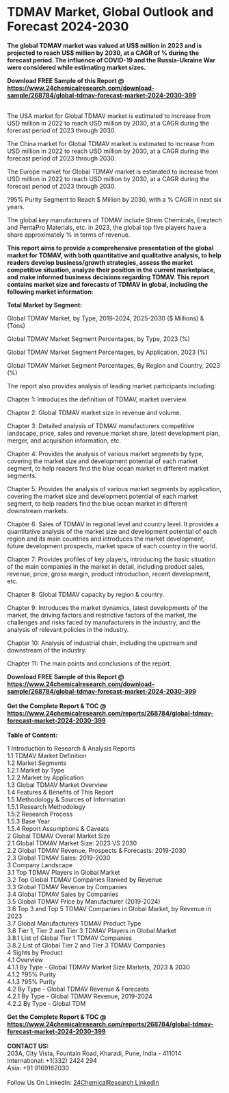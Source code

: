 <h1>TDMAV Market, Global Outlook and Forecast 2024-2030</h1><p><strong>The global TDMAV market was valued at US$ million in 2023 and is projected to reach US$ million by 2030, at a CAGR of % during the forecast period. The influence of COVID-19 and the Russia-Ukraine War were considered while estimating market sizes.</strong></p><p>
</p><p></p><div><b>Download FREE Sample of this Report @ 
            <a href="https://www.24chemicalresearch.com/download-sample/268784/global-tdmav-forecast-market-2024-2030-399">
            https://www.24chemicalresearch.com/download-sample/268784/global-tdmav-forecast-market-2024-2030-399</a></b></div><br><p>
</p><p>The USA market for Global TDMAV market is estimated to increase from USD million in 2022 to reach USD million by 2030, at a CAGR during the forecast period of 2023 through 2030.</p><p>
</p><p>The China market for Global TDMAV market is estimated to increase from USD million in 2022 to reach USD million by 2030, at a CAGR during the forecast period of 2023 through 2030.</p><p>
</p><p>The Europe market for Global TDMAV market is estimated to increase from USD million in 2022 to reach USD million by 2030, at a CAGR during the forecast period of 2023 through 2030.</p><p>
?95% Purity Segment to Reach $ Million by 2030, with a % CAGR in next six years.</p><p>
The global key manufacturers of TDMAV include Strem Chemicals, Ereztech and PentaPro Materials, etc. in 2023, the global top five players have a share approximately % in terms of revenue.</p><p>
<strong>This report aims to provide a comprehensive presentation of the global market for TDMAV, with both quantitative and qualitative analysis, to help readers develop business/growth strategies, assess the market competitive situation, analyze their position in the current marketplace, and make informed business decisions regarding TDMAV. This report contains market size and forecasts of TDMAV in global, including the following market information:</strong></p><p>
</p><p>
<strong>Total Market by Segment:</strong></p><p>
Global TDMAV Market, by Type, 2019-2024, 2025-2030 ($ Millions) &amp; (Tons)</p><p>
Global TDMAV Market Segment Percentages, by Type, 2023 (%)</p><p>
</p><p>
Global TDMAV Market Segment Percentages, by Application, 2023 (%)</p><p>
</p><p>
Global TDMAV Market Segment Percentages, By Region and Country, 2023 (%)</p><p>
</p><p>
</p><p></p><p>
The report also provides analysis of leading market participants including:</p><p>
</p><p>
</p><p>
Chapter 1: Introduces the definition of TDMAV, market overview.</p><p>
Chapter 2: Global TDMAV market size in revenue and volume.</p><p>
Chapter 3: Detailed analysis of TDMAV manufacturers competitive landscape, price, sales and revenue market share, latest development plan, merger, and acquisition information, etc.</p><p>
Chapter 4: Provides the analysis of various market segments by type, covering the market size and development potential of each market segment, to help readers find the blue ocean market in different market segments.</p><p>
Chapter 5: Provides the analysis of various market segments by application, covering the market size and development potential of each market segment, to help readers find the blue ocean market in different downstream markets.</p><p>
Chapter 6: Sales of TDMAV in regional level and country level. It provides a quantitative analysis of the market size and development potential of each region and its main countries and introduces the market development, future development prospects, market space of each country in the world.</p><p>
Chapter 7: Provides profiles of key players, introducing the basic situation of the main companies in the market in detail, including product sales, revenue, price, gross margin, product introduction, recent development, etc.</p><p>
Chapter 8: Global TDMAV capacity by region &amp; country.</p><p>
Chapter 9: Introduces the market dynamics, latest developments of the market, the driving factors and restrictive factors of the market, the challenges and risks faced by manufacturers in the industry, and the analysis of relevant policies in the industry.</p><p>
Chapter 10: Analysis of industrial chain, including the upstream and downstream of the industry.</p><p>
Chapter 11: The main points and conclusions of the report.</p><div><b>Download FREE Sample of this Report @ 
            <a href="https://www.24chemicalresearch.com/download-sample/268784/global-tdmav-forecast-market-2024-2030-399">
            https://www.24chemicalresearch.com/download-sample/268784/global-tdmav-forecast-market-2024-2030-399</a></b></div><br><div><b>Get the Complete Report & TOC @ 
            <a href="https://www.24chemicalresearch.com/reports/268784/global-tdmav-forecast-market-2024-2030-399">
            https://www.24chemicalresearch.com/reports/268784/global-tdmav-forecast-market-2024-2030-399</a></b></div><br>
            <b>Table of Content:</b><p>1 Introduction to Research & Analysis Reports<br />
    1.1 TDMAV Market Definition<br />
    1.2 Market Segments<br />
        1.2.1 Market by Type<br />
        1.2.2 Market by Application<br />
    1.3 Global TDMAV Market Overview<br />
    1.4 Features & Benefits of This Report<br />
    1.5 Methodology & Sources of Information<br />
        1.5.1 Research Methodology<br />
        1.5.2 Research Process<br />
        1.5.3 Base Year<br />
        1.5.4 Report Assumptions & Caveats<br />
2 Global TDMAV Overall Market Size<br />
    2.1 Global TDMAV Market Size: 2023 VS 2030<br />
    2.2 Global TDMAV Revenue, Prospects & Forecasts: 2019-2030<br />
    2.3 Global TDMAV Sales: 2019-2030<br />
3 Company Landscape<br />
    3.1 Top TDMAV Players in Global Market<br />
    3.2 Top Global TDMAV Companies Ranked by Revenue<br />
    3.3 Global TDMAV Revenue by Companies<br />
    3.4 Global TDMAV Sales by Companies<br />
    3.5 Global TDMAV Price by Manufacturer (2019-2024)<br />
    3.6 Top 3 and Top 5 TDMAV Companies in Global Market, by Revenue in 2023<br />
    3.7 Global Manufacturers TDMAV Product Type<br />
    3.8 Tier 1, Tier 2 and Tier 3 TDMAV Players in Global Market<br />
        3.8.1 List of Global Tier 1 TDMAV Companies<br />
        3.8.2 List of Global Tier 2 and Tier 3 TDMAV Companies<br />
4 Sights by Product<br />
    4.1 Overview<br />
        4.1.1 By Type - Global TDMAV Market Size Markets, 2023 & 2030<br />
        4.1.2 ?95% Purity<br />
        4.1.3 ?95% Purity<br />
    4.2 By Type - Global TDMAV Revenue & Forecasts<br />
        4.2.1 By Type - Global TDMAV Revenue, 2019-2024<br />
        4.2.2 By Type - Global TDM</p><div><b>Get the Complete Report & TOC @ 
            <a href="https://www.24chemicalresearch.com/reports/268784/global-tdmav-forecast-market-2024-2030-399">
            https://www.24chemicalresearch.com/reports/268784/global-tdmav-forecast-market-2024-2030-399</a></b></div><br><b>CONTACT US:</b><br>
            203A, City Vista, Fountain Road, Kharadi, Pune, India - 411014<br>
            International: +1(332) 2424 294<br>
            Asia: +91 9169162030 <br><br>
            Follow Us On LinkedIn: <a href="https://www.linkedin.com/company/24chemicalresearch/">24ChemicalResearch LinkedIn</a>